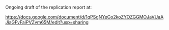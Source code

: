 Ongoing draft of the replication report at:

https://docs.google.com/document/d/1qPSgNYeCo2koZYOZGGMOJaVUaAJiaGFvFaiPVZvm65M/edit?usp=sharing

